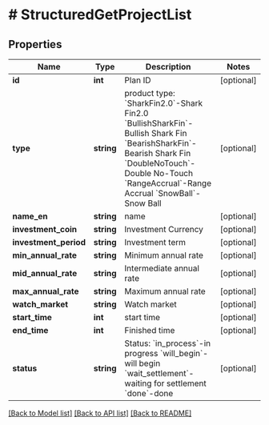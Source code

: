# # StructuredGetProjectList

## Properties

Name | Type | Description | Notes
------------ | ------------- | ------------- | -------------
**id** | **int** | Plan ID | [optional] 
**type** | **string** | product type:   &#x60;SharkFin2.0&#x60;-Shark Fin2.0  &#x60;BullishSharkFin&#x60;-Bullish Shark Fin  &#x60;BearishSharkFin&#x60;-Bearish Shark Fin &#x60;DoubleNoTouch&#x60;-Double No-Touch &#x60;RangeAccrual&#x60;-Range Accrual &#x60;SnowBall&#x60;-Snow Ball | [optional] 
**name_en** | **string** | name | [optional] 
**investment_coin** | **string** | Investment Currency | [optional] 
**investment_period** | **string** | Investment term | [optional] 
**min_annual_rate** | **string** | Minimum annual rate | [optional] 
**mid_annual_rate** | **string** | Intermediate annual rate | [optional] 
**max_annual_rate** | **string** | Maximum annual rate | [optional] 
**watch_market** | **string** | Watch market | [optional] 
**start_time** | **int** | start time | [optional] 
**end_time** | **int** | Finished time | [optional] 
**status** | **string** | Status:   &#x60;in_process&#x60;-in progress  &#x60;will_begin&#x60;-will begin  &#x60;wait_settlement&#x60;-waiting for settlement  &#x60;done&#x60;-done | [optional] 

[[Back to Model list]](../../README.md#documentation-for-models) [[Back to API list]](../../README.md#documentation-for-api-endpoints) [[Back to README]](../../README.md)
